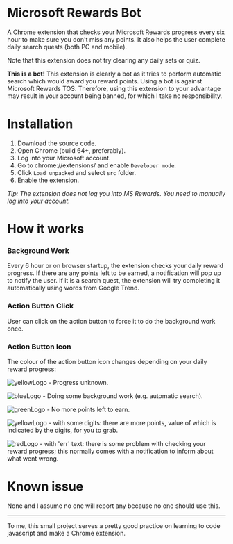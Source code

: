 # Microsoft Rewards Bot

A Chrome extension that checks your Microsoft Rewards progress every six hour to make sure you don't miss any points. It also helps the user complete daily search quests (both PC and mobile).

Note that this extension does not try clearing any daily sets or quiz.

**This is a bot!**
This extension is clearly a bot as it tries to perform automatic search which would award you reward points. Using a bot is against Microsoft Rewards TOS. Therefore, using this extension to your advantage may result in your account being banned, for which I take no responsibility.


# Installation

1. Download the source code.
2. Open Chrome (build 64+, preferably).
3. Log into your Microsoft account. 
4. Go to chrome://extensions/ and enable `Developer mode`.
5. Click `Load unpacked` and select `src` folder.
6. Enable the extension.

*Tip: The extension does not log you into MS Rewards. You need to manually log into your account.*


# How it works

### Background Work

Every 6 hour or on browser startup, the extension checks your daily reward progress. If there are any points left to be earned, a notification will pop up to notify the user. If it is a search quest, the extension will try completing it automatically using words from Google Trend.

### Action Button Click

User can click on the action button to force it to do the background work once.

### Action Button Icon

The colour of the action button icon changes depending on your daily reward progress:

![yellowLogo](https://github.com/tmxkn1/Microsoft-Reward-Chrome-Ext/blob/master/src/img/bingRwLogo@1x.png?raw=true) - Progress unknown.

![blueLogo](https://github.com/tmxkn1/Microsoft-Reward-Chrome-Ext/blob/master/src/img/busy@1x.png?raw=true) - Doing some background work (e.g. automatic search).

![greenLogo](https://github.com/tmxkn1/Microsoft-Reward-Chrome-Ext/blob/master/src/img/done@1x.png?raw=true) - No more points left to earn.

![yellowLogo](https://github.com/tmxkn1/Microsoft-Reward-Chrome-Ext/blob/master/src/img/err@1x.png?raw=true) - with some digits: there are more points, value of which is indicated by the digits, for you to grab.

![redLogo](https://github.com/tmxkn1/Microsoft-Reward-Chrome-Ext/blob/master/src/img/err@1x.png?raw=true) - with 'err' text: there is some problem with checking your reward progress; this normally comes with a notification to inform about what went wrong.

# Known issue

None and I assume no one will report any because no one should use this.

---

To me, this small project serves a pretty good practice on learning to code javascript and make a Chrome extension.